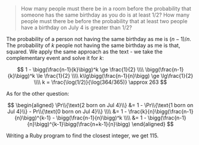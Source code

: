 > How many people must there be in a room before the probability that someone
> has the same birthday as you do is at least $1/2$? How many people must there
> be before the probability that at least two people have a birthday on July 4
> is greater than $1/2$?

The probability of a person not having the same birthday as me is $(n-1)/n$.
The probability of $k$ people not having the same birthday as me is that,
squared. We apply the same approach as the text - we take the complementary
event and solve it for $k$:

$$ 1 - \bigg(\frac{n-1}{k}\bigg)^k \ge \frac{1}{2} \\\\
   \bigg(\frac{n-1}{k}\bigg)^k \le \frac{1}{2} \\\\
   k\lg\bigg(\frac{n-1}{n}\bigg) \ge \lg\frac{1}{2} \\\\
   k = \frac{\log(1/2)}{\log(364/365)} \approx 263 $$

As for the other question:

$$ \begin{aligned}
   \Pr\\{\text{2 born on Jul 4}\\} &=
        1 - \Pr\\{\text{1 born on Jul 4}\\} - Pr\\{\text{0 born on Jul 4}\\} \\\\
     &= 1 - \frac{k}{n}\bigg(\frac{n-1}{n}\bigg)^{k-1} - \bigg(\frac{n-1}{n}\bigg)^k \\\\
     &= 1 - \bigg(\frac{n-1}{n}\bigg)^{k-1}\bigg(\frac{n+k-1}{n}\bigg)
   \end{aligned} $$

Writing a Ruby program to find the closest integer, we get 115.
